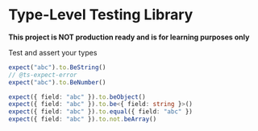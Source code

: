 # Type-Level Testing Library

**This project is NOT production ready and is for learning purposes only**

Test and assert your types

```ts
expect("abc").to.BeString()
// @ts-expect-error
expect("abc").to.BeNumber()

expect({ field: "abc" }).to.beObject()
expect({ field: "abc" }).to.be<{ field: string }>()
expect({ field: "abc" }).to.equal({ field: "abc" })
expect({ field: "abc" }).to.not.beArray()
```